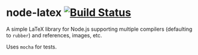 # node-latex [![Build Status](https://travis-ci.org/oyvindrobertsen/node-latex.png)](https://travis-ci.org/oyvindrobertsen/node-latex)

A simple LaTeX library for Node.js supporting multiple compilers (defaulting to `rubber`) and references, images, etc.

Uses `mocha` for tests.
